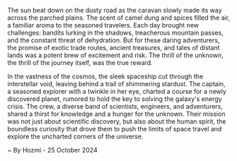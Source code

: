 
The sun beat down on the dusty road as the caravan slowly made its way across the parched plains. The scent of camel dung and spices filled the air, a familiar aroma to the seasoned travelers. Each day brought new challenges: bandits lurking in the shadows, treacherous mountain passes, and the constant threat of dehydration. But for these daring adventurers, the promise of exotic trade routes, ancient treasures, and tales of distant lands was a potent brew of excitement and risk. The thrill of the unknown, the thrill of the journey itself, was the true reward.

In the vastness of the cosmos, the sleek spaceship cut through the interstellar void, leaving behind a trail of shimmering stardust. The captain, a seasoned explorer with a twinkle in her eye, charted a course for a newly discovered planet, rumored to hold the key to solving the galaxy's energy crisis. The crew, a diverse band of scientists, engineers, and adventurers, shared a thirst for knowledge and a hunger for the unknown. Their mission was not just about scientific discovery, but also about the human spirit, the boundless curiosity that drove them to push the limits of space travel and explore the uncharted corners of the universe. 

~ By Hozmi - 25 October 2024
